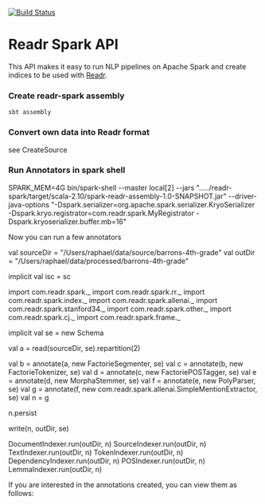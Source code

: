 [![Build Status](https://api.shippable.com/projects/53f2a2d7bc562cba01744b67/badge/master)](https://www.shippable.com/projects/53f2a2d7bc562cba01744b67)

# Readr Spark API

This API makes it easy to run NLP pipelines on Apache Spark and create indices to be used with [Readr](http://readr.com).

### Create readr-spark assembly

`sbt assembly`

### Convert own data into Readr format

see CreateSource

### Run Annotators in spark shell

SPARK_MEM=4G bin/spark-shell --master local[2] --jars "...../readr-spark/target/scala-2.10/spark-readr-assembly-1.0-SNAPSHOT.jar" --driver-java-options "-Dspark.serializer=org.apache.spark.serializer.KryoSerializer -Dspark.kryo.registrator=com.readr.spark.MyRegistrator -Dspark.kryoserializer.buffer.mb=16"

Now you can run a few annotators

val sourceDir = "/Users/raphael/data/source/barrons-4th-grade"
val outDir = "/Users/raphael/data/processed/barrons-4th-grade"

implicit val isc = sc

import com.readr.spark._
import com.readr.spark.rr._
import com.readr.spark.index._
import com.readr.spark.allenai._
import com.readr.spark.stanford34._
import com.readr.spark.other._
import com.readr.spark.cj._
import com.readr.spark.frame._

implicit val se = new Schema

val a = read(sourceDir, se).repartition(2)

val b = annotate(a, new FactorieSegmenter, se)
val c = annotate(b, new FactorieTokenizer, se)
val d = annotate(c, new FactoriePOSTagger, se)
val e = annotate(d, new MorphaStemmer, se)
val f = annotate(e, new PolyParser, se)
val g = annotate(f, new com.readr.spark.allenai.SimpleMentionExtractor, se)
val n = g

n.persist

write(n, outDir, se)

DocumentIndexer.run(outDir, n)
SourceIndexer.run(outDir, n)
TextIndexer.run(outDir, n)
TokenIndexer.run(outDir, n)
DependencyIndexer.run(outDir, n)
POSIndexer.run(outDir, n)
LemmaIndexer.run(outDir, n)


If you are interested in the annotations created, you can view them as follows:

